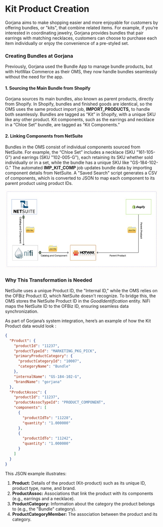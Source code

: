 ﻿# <a name="_jvw8vlt8r96"></a>**Kit Product Creation** 
Gorjana aims to make shopping easier and more enjoyable for customers by offering bundles, or "kits", that combine related items. For example, if you’re interested in coordinating jewelry, Gorjana provides bundles that pair earrings with matching necklaces, customers can choose to purchase each item individually or enjoy the convenience of a pre-styled set.
### <a name="_5st0nlzeiktv"></a>**Creating Bundles at Gorjana**
Previously, Gorjana used the Bundle App to manage bundle products, but with HotWax Commerce as their OMS, they now handle bundles seamlessly without the need for the app.
#### <a name="_528yrqr0ttw5"></a>**1. Sourcing the Main Bundle from Shopify**
Gorjana sources its main bundles, also known as parent products, directly from Shopify. In Shopify, bundles and finished goods are identical, so the OMS uses the same product import job, **IMPORT\_PRODUCTS,** to handle both seamlessly. Bundles are tagged as “Kit” in Shopify, with a unique SKU like any other product. Kit components, such as the earrings and necklace in a “Chloe Set” bundle, are tagged as “Kit Components.”
#### <a name="_1t8otou35s5y"></a>**2. Linking Components from NetSuite**
Bundles in the OMS consist of individual components sourced from NetSuite. For example, the “Chloe Set” includes a necklace (SKU "161-105-G") and earrings (SKU "102-005-G"), each retaining its SKU whether sold individually or in a set, while the bundle has a unique SKU like "GS-184-102-G." The automated **IMP\_KIT\_COMP** job updates bundle data by importing component details from NetSuite. A "Saved Search" script generates a CSV of components, which is converted to JSON to map each component to its parent product using product IDs.
<p align="center">
  <img src="gorjana/.gitbook/assets/Kit_Product_Creation.jpeg" alt="Image Description">
</p>

### **Why This Transformation is Needed**

NetSuite uses a unique Product ID, the "Internal ID," while the OMS relies on the OFBiz Product ID, which NetSuite doesn't recognize. To bridge this, the OMS stores the NetSuite Product ID in the *GoodIdentification* entity. NiFi maps the NetSuite ID to the OFBiz ID, ensuring seamless data synchronization.

As part of Gorjana’s system integration, here’s an example of how the Kit Product data would look :

```json
{
  "Product": {
    "productId": "11237",
    "productTypeId": "MARKETING_PKG_PICK",
    "primaryProductCategory": {
      "productCategoryId": "10007",
      "categoryName": "Bundle"
    },
    "internalName": "GS-184-102-G",
    "brandName": "gorjana"
  },
  "ProductAssoc": {
    "productId": "11237",
    "productAssocTypeId": "PRODUCT_COMPONENT",
    "components": [
      {
        "productIdTo": "11228",
        "quantity": "1.000000"
      },
      {
        "productIdTo": "11242",
        "quantity": "1.000000"
      }
    ]
  }
}
```

This JSON example illustrates:

1. **Product:** Details of the product (Kit-product) such as its unique ID, product type, name, and brand.
1. **ProductAssoc:** Associations that link the product with its components (e.g., earrings and a necklace).
1. **ProductCategory:** Information about the category the product belongs to (e.g., the "Bundle" category).
1. **ProductCategoryMember:** The association between the product and its category.


## <a name="_9c59nrmeqhmd"></a>                         


